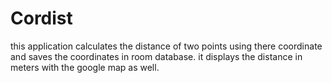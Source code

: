 # Cordist
this application calculates the distance of two points using there coordinate and saves the coordinates in room database.
it displays the distance in meters with the google map as well.
